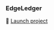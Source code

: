 ### EdgeLedger

🚀 [Launch project](https://github.com/SharpAdder/edgeledger/deployments/activity_log?environment=github-pages)
